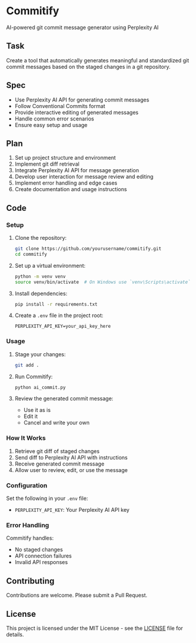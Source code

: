 # Commitify

AI-powered git commit message generator using Perplexity AI

## Task

Create a tool that automatically generates meaningful and standardized git commit messages based on the staged changes in a git repository.

## Spec

- Use Perplexity AI API for generating commit messages
- Follow Conventional Commits format
- Provide interactive editing of generated messages
- Handle common error scenarios
- Ensure easy setup and usage

## Plan

1. Set up project structure and environment
2. Implement git diff retrieval
3. Integrate Perplexity AI API for message generation
4. Develop user interaction for message review and editing
5. Implement error handling and edge cases
6. Create documentation and usage instructions

## Code

### Setup

1. Clone the repository:
   ```bash
   git clone https://github.com/yourusername/commitify.git
   cd commitify
   ```

2. Set up a virtual environment:
   ```bash
   python -m venv venv
   source venv/bin/activate  # On Windows use `venv\Scripts\activate`
   ```

3. Install dependencies:
   ```bash
   pip install -r requirements.txt
   ```

4. Create a `.env` file in the project root:
   ```
   PERPLEXITY_API_KEY=your_api_key_here
   ```

### Usage

1. Stage your changes:
   ```bash
   git add .
   ```

2. Run Commitify:
   ```bash
   python ai_commit.py
   ```

3. Review the generated commit message:
   - Use it as is
   - Edit it
   - Cancel and write your own

### How It Works

1. Retrieve git diff of staged changes
2. Send diff to Perplexity AI API with instructions
3. Receive generated commit message
4. Allow user to review, edit, or use the message

### Configuration

Set the following in your `.env` file:
- `PERPLEXITY_API_KEY`: Your Perplexity AI API key

### Error Handling

Commitify handles:
- No staged changes
- API connection failures
- Invalid API responses

## Contributing

Contributions are welcome. Please submit a Pull Request.

## License

This project is licensed under the MIT License - see the [LICENSE](LICENSE) file for details.

